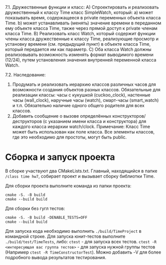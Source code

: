 7.1. Дружественные функции и класс:
A) Спроектировать и реализовать дружественный к классу Time класс SimpleWatch, который:
    a) может показывать время, содержащееся в private переменных объекта класса Time.
    b) может устанавливать (менять) значение времени в переданном ему объекте класса Time, также через прямой доступ к private членам класса Time.
B) Реализовать класс Watch, который содержит функции члены класса дружественные к классу Time, реализующие просмотр и установку времени (см. предыдущий пункт) в объекте класса Time, который передается им как параметр. 
C) Оба класса Watch должны реализовывать возможность изменять формат выводимого времени (12/24), путем установления значения внутренней переменной класса Watch.

7.2. Наследование:
1. Продумать и реализовать иерархию классов различных часов для возможности создания объектов разных классов. Обязательные для реализации классы: часы с кукушкой (cuckoo_clock), настенные часы (wall_clock), наручные часы (watch), смарт-часы (smart_watch) и т.п. Обязательно наличие одного общего родителя для всех классов.
2. Добавить сообщение о вызове определённых конструкторов/деструкторов (с указанием имени класса и конструктора) для каждого класса иерархии watch/clock.
Примечание: Класс Time может быть использован как поле класса. Все элементы классов, где это необходимо для простоты, могут быть public.

# Сборка и запуск проекта
В сборке участвуют два CMakeLists.txt. Главный, находящийся в папке `/class time hw7`, собирает проект и вызывает сборку библиотки Time.

Для сборки проекта выполните команда из папки проекта:
```
cmake -S. -B build
cmake --build build
```
Для сборки без гугл тестов:
```
cmake -S. -B build -DENABLE_TESTS=OFF
cmake --build build
```

Для запуска кода необходимо выполнить `./build/TimeProject` в командной строке.
Для запуска юнит-тестов выполните `./build/test/TimeTests`, либо:
`ctest` - для запуска всех тестов. 
`ctest -R <интересующая вас группа тестов>` - для запуска нужной группы тестов (Например `ctest -R TimeConstructorTest`). Можно добавить -V для более подробного вывода результатов тестирования.
